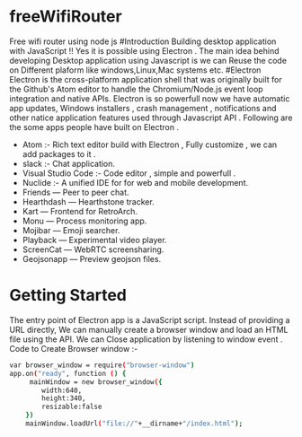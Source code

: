 # freeWifiRouter
Free wifi router using node js
#Introduction
Building desktop application with JavaScript  !! Yes it is possible using Electron .
The main idea behind developing Desktop application using Javascript is we can Reuse the code on Different plaform like windows,Linux,Mac systems etc.
#Electron 
Electron is the cross-platform application shell that was  originally built for the Github's Atom editor to handle the Chromium/Node.js event loop integration and native APIs.
Electron is so powerfull now we have automatic app updates, Windows installers , crash management , notifications and other natice application features used through Javascript API .
Following are the some apps people have built on Electron .

* Atom :- Rich text editor build with Electron , Fully customize , we can add packages to it .
* slack :- Chat application.
* Visual Studio Code :- Code editor , simple and powerfull .
* Nuclide :- A unified IDE for  for web and mobile development.
* Friends — Peer to peer chat.
* Hearthdash — Hearthstone tracker.
* Kart — Frontend for RetroArch.
* Monu — Process monitoring app.
* Mojibar — Emoji searcher.
* Playback — Experimental video player.
* ScreenCat — WebRTC screensharing.
* Geojsonapp — Preview geojson files.

# Getting Started
 The entry point of Electron app  is a JavaScript script. Instead of providing a URL directly,
We can  manually create a browser window and load an HTML file using the API.  We can Close application by listening to window event .
Code to Create Browser window :- 
```sh
var browser_window = require("browser-window")
app.on("ready", function () {
     mainWindow = new browser_window({
        width:640,
        height:340,
        resizable:false
    })
    mainWindow.loadUrl("file://"+__dirname+"/index.html");
```


